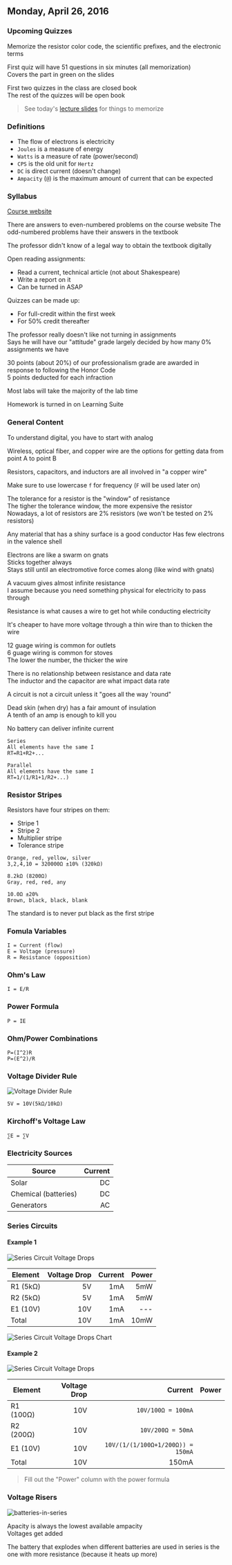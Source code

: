 ## Monday, April 26, 2016

### Upcoming Quizzes
Memorize the resistor color code, the scientific prefixes, and the electronic terms

First quiz will have 51 questions in six minutes (all memorization)  
Covers the part in green on the slides

First two quizzes in the class are closed book  
The rest of the quizzes will be open book

> See today's [lecture slides](https://camtasiarelay.byu.edu/relay/cr/Inductance_and_Inductors_-_20140910_164905_7.html) for things to memorize

### Definitions
- The flow of electrons is electricity
- `Joules` is a measure of energy
- `Watts` is a measure of rate (power/second)
- `CPS` is the old unit for `Hertz`
- `DC` is direct current (doesn't change)
- `Ampacity` (`@`) is the maximum amount of current that can be expected

### Syllabus
[Course website](http://it327.groups.et.byu.net/)

There are answers to even-numbered problems on the course website
The odd-numbered problems have their answers in the textbook

The professor didn't know of a legal way to obtain the textbook digitally

Open reading assignments:

- Read a current, technical article (not about Shakespeare)  
- Write a report on it  
- Can be turned in ASAP

Quizzes can be made up:

- For full-credit within the first week  
- For 50% credit thereafter

The professor really doesn't like not turning in assignments  
Says he will have our "attitude" grade largely decided by how many 0% assignments we have

30 points (about 20%) of our professionalism grade are awarded in response to following the Honor Code  
5 points deducted for each infraction

Most labs will take the majority of the lab time

Homework is turned in on Learning Suite

### General Content
To understand digital, you have to start with analog  

Wireless, optical fiber, and copper wire are the options for getting data from point A to point B

Resistors, capacitors, and inductors are all involved in "a copper wire"

Make sure to use lowercase `f` for frequency (`F` will be used later on)

The tolerance for a resistor is the "window" of resistance  
The tigher the tolerance window, the more expensive the resistor
Nowadays, a lot of resistors are 2% resistors (we won't be tested on 2% resistors)

Any material that has a shiny surface is a good conductor
Has few electrons in the valence shell

Electrons are like a swarm on gnats  
Sticks together always  
Stays still until an electromotive force comes along (like wind with gnats)

A vacuum gives almost infinite resistance  
I assume because you need something physical for electricity to pass through

Resistance is what causes a wire to get hot while conducting electricity

It's cheaper to have more voltage through a thin wire than to thicken the wire

12 guage wiring is common for outlets  
6 guage wiring is common for stoves  
The lower the number, the thicker the wire

There is no relationship between resistance and data rate  
The inductor and the capacitor are what impact data rate

A circuit is not a circuit unless it "goes all the way 'round"

Dead skin (when dry) has a fair amount of insulation  
A tenth of an amp is enough to kill you

No battery can deliver infinite current

```
Series
All elements have the same I
RT=R1+R2+...
```
```
Parallel
All elements have the same I
RT=1/(1/R1+1/R2+...)
```

### Resistor Stripes
Resistors have four stripes on them:  

- Stripe 1  
- Stripe 2  
- Multiplier stripe  
- Tolerance stripe  

```
Orange, red, yellow, silver  
3,2,4,10 = 320000Ω ±10% (320kΩ)

8.2kΩ (8200Ω)
Gray, red, red, any

10.0Ω ±20%
Brown, black, black, blank
```

The standard is to never put black as the first stripe

### Fomula Variables
```
I = Current (flow)  
E = Voltage (pressure)  
R = Resistance (opposition)
```

### Ohm's Law
```
I = E/R
```

### Power Formula
```
P = IE
```

### Ohm/Power Combinations
```
P=(I^2)R  
P=(E^2)/R
```

### Voltage Divider Rule
![Voltage Divider Rule](voltage-divider-rule.jpg)

```
5V = 10V(5kΩ/10kΩ)
```

### Kirchoff's Voltage Law
```
∑E = ∑V
```

### Electricity Sources
|Source|Current|
|---|--:|
|Solar|DC|
|Chemical (batteries)|DC|
|Generators|AC|

### Series Circuits
#### Example 1
![Series Circuit Voltage Drops](series-circuit-voltage-drops-1.jpg)

|Element|Voltage Drop|Current|Power|
|---|--:|--:|--:|
|R1 (5kΩ)|5V|1mA|5mW|
|R2 (5kΩ)|5V|1mA|5mW|
|E1 (10V)|10V|1mA|---|
|Total|10V|1mA|10mW|

![Series Circuit Voltage Drops Chart](series-circuit-voltage-drops-chart-1.jpg)

#### Example 2
![Series Circuit Voltage Drops](series-circuit-voltage-drops-2.jpg)

|Element|Voltage Drop|Current|Power|
|---|--:|--:|--:|
|R1 (100Ω)|10V|`10V/100Ω = 100mA`|
|R2 (200Ω)|10V|`10V/200Ω = 50mA`|
|E1 (10V)|10V|`10V/(1/(1/100Ω+1/200Ω)) = 150mA`|
|Total|10V|150mA|

> Fill out the "Power" column with the power formula

### Voltage Risers
![batteries-in-series](batteries-in-series.jpg)

Apacity is always the lowest available ampacity  
Voltages get added

The battery that explodes when different batteries are used in series is the one with more resistance (because it heats up more)
